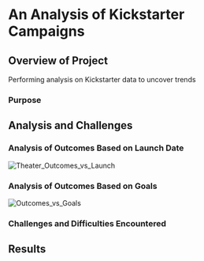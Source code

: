 # An Analysis of Kickstarter Campaigns

## Overview of Project
Performing analysis on Kickstarter data to uncover trends

### Purpose


## Analysis and Challenges


### Analysis of Outcomes Based on Launch Date
![Theater_Outcomes_vs_Launch](https://user-images.githubusercontent.com/95720986/146844642-0ee54f84-0444-4723-9aef-256f2797374f.png)


### Analysis of Outcomes Based on Goals
![Outcomes_vs_Goals](https://user-images.githubusercontent.com/95720986/146844618-3000824a-51db-414a-aea0-658cd83d50ca.png)


### Challenges and Difficulties Encountered


## Results
